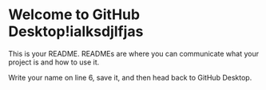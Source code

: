 # Welcome to GitHub Desktop!ialksdjlfjas

This is your README. READMEs are where you can communicate what your project is and how to use it.

Write your name on line 6, save it, and then head back to GitHub Desktop.
